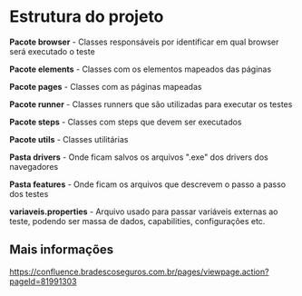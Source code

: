 # Estrutura do projeto


**Pacote browser** - Classes responsáveis por identificar em qual browser será executado o teste

**Pacote elements** - Classes com os elementos mapeados das páginas

**Pacote pages** - Classes com as páginas mapeadas

**Pacote runner** - Classes runners que são utilizadas para executar os testes

**Pacote steps** - Classes com steps que devem ser executados

**Pacote utils** - Classes utilitárias

**Pasta drivers** - Onde ficam salvos os arquivos ".exe" dos drivers dos navegadores

**Pasta features** - Onde ficam os arquivos que descrevem o passo a passo dos testes

**variaveis.properties** - Arquivo usado para passar variáveis externas ao teste, podendo ser massa de dados, capabilities, configurações etc.


## Mais informações

https://confluence.bradescoseguros.com.br/pages/viewpage.action?pageId=81991303
